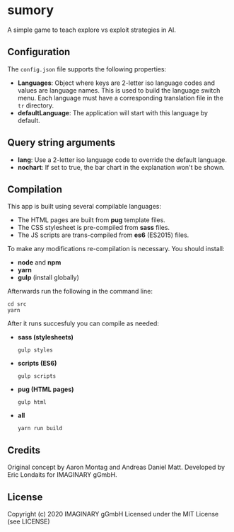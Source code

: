 # sumory

A simple game to teach explore vs exploit strategies in AI.

## Configuration

The `config.json` file supports the following properties:

- **Languages**: Object where keys are 2-letter iso language codes and values are
  language names. This is used to build the language switch menu. Each language
  must have a corresponding translation file in the `tr` directory.
- **defaultLanguage**: The application will start with this language by default.

## Query string arguments

- **lang**: Use a 2-letter iso language code to override the default language.
- **nochart**: If set to true, the bar chart in the explanation won't be shown.

## Compilation

This app is built using several compilable languages:

- The HTML pages are built from **pug** template files.
- The CSS stylesheet is pre-compiled from **sass** files.
- The JS scripts are trans-compiled from **es6** (ES2015) files. 

To make any modifications re-compilation is necessary. You should install:

- **node** and **npm**
- **yarn**
- **gulp** (install globally)

Afterwards run the following in the command line:

```
cd src
yarn
```

After it runs succesfuly you can compile as needed:

- **sass (stylesheets)**
    ```
    gulp styles
    ```
  
- **scripts (ES6)**
    ```
    gulp scripts
    ```

- **pug (HTML pages)**
    ```
    gulp html
    ```

- **all**
    ```
    yarn run build
    ```
  
## Credits

Original concept by Aaron Montag and Andreas Daniel Matt.
Developed by Eric Londaits for IMAGINARY gGmbH.

## License

Copyright (c) 2020 IMAGINARY gGmbH
Licensed under the MIT License (see LICENSE)
